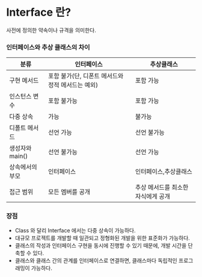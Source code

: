 # Interface 란?
사전에 정의한 약속이나 규격을 의미한다.


### 인터페이스와 추상 클래스의 차이
|분류|인터페이스|추상클래스|
|----|----------|----------|
|구현 메서드|포함 불가(단, 디폰트 메서드와 정적 메서드는 예외)|포함 가능|
|인스턴스 변수|포함 불가능|포함 가능|
|다중 상속|가능|불가능|
|디폴트 메서드|선언 가능|선언 불가능|
생성자와 main()|선언 불가능|선언 가능|
|상속에서의 부모|인터페이스|인터페이스,추상클래스|
|접근 범위|모든 멤버를 공개|추상 메서드를 최소한 자식에게 공개

### 장점
- Class 와 달리 Interface 에서는 다중 상속이 가능하다.
- 대규모 프로젝트를 개발할 때 일관되고 정형화된 개발을 위한 표준화가 가능하다.
- 클래스의 작성과 인터페이스 구현을 동시에 진행할 수 있기 때문에, 개발 시간을 단축할 수 있다.
- 클래스와 클래스 간의 관계를 인터페이스로 연결하면, 클래스마다 독립적인 프로그래밍이 가능하다. 